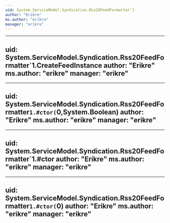 ```yaml
---
uid: System.ServiceModel.Syndication.Rss20FeedFormatter`1
author: "Erikre"
ms.author: "erikre"
manager: "erikre"
---
```


---
uid: System.ServiceModel.Syndication.Rss20FeedFormatter`1.CreateFeedInstance
author: "Erikre"
ms.author: "erikre"
manager: "erikre"
---

---
uid: System.ServiceModel.Syndication.Rss20FeedFormatter`1.#ctor(`0,System.Boolean)
author: "Erikre"
ms.author: "erikre"
manager: "erikre"
---

---
uid: System.ServiceModel.Syndication.Rss20FeedFormatter`1.#ctor
author: "Erikre"
ms.author: "erikre"
manager: "erikre"
---

---
uid: System.ServiceModel.Syndication.Rss20FeedFormatter`1.#ctor(`0)
author: "Erikre"
ms.author: "erikre"
manager: "erikre"
---
